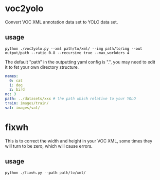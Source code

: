 # voc2yolo
Convert VOC XML annotation data set to YOLO data set.

## usage

```shell
python ./voc2yolo.py --xml path/to/xml/ --img path/to/img --out output/path --ratio 0.8 --recursive true --max_workders 4
```

The default "path" in the outputting yaml config is ".", you may need to edit it to fet your own directory structure.

```yaml
names:
  0: cat
  1: dog
  2: bird
nc: 3
path: ../datasets/xxx # the path which relative to your YOLO
train: images/train/
val: images/val/
```

# fixwh
This is to correct the width and height in your VOC XML, some times they will turn to be zero, which will cause errors.

## usage
``` shell
python ./fixwh.py --path path/to/xml/
```